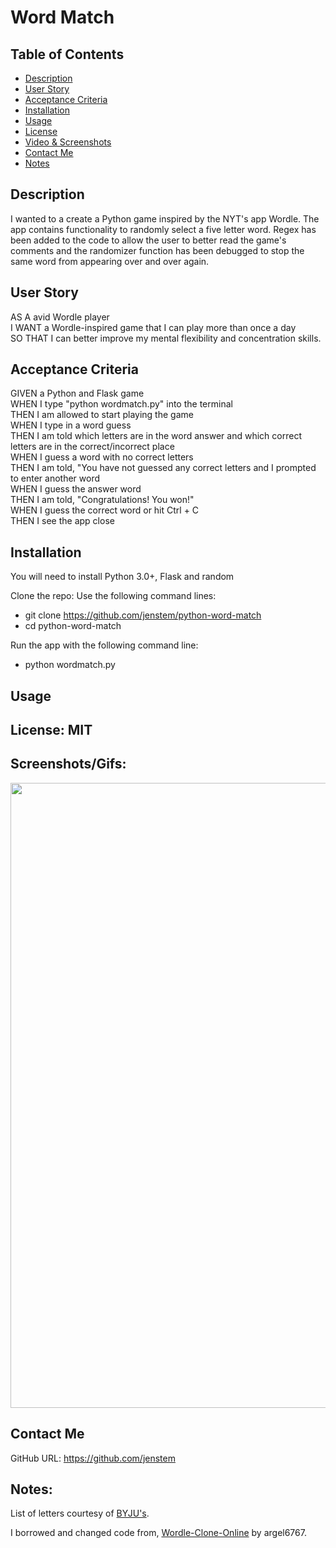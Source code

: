 # Word Match

## Table of Contents
+ [Description](#description)
+ [User Story](#userstory)
+ [Acceptance Criteria](#acceptance)
+ [Installation](#installation)
+ [Usage](#usage)
+ [License](#license)
+ [Video & Screenshots](#screenshots)
+ [Contact Me](#contact)
+ [Notes](#notes)
##

<a id='description'></a>
## Description

I wanted to a create a Python game inspired by the NYT's app Wordle.  The app contains functionality to randomly select a five letter word.  Regex has been added to the code to allow the user to better read the game's comments and the randomizer function has been debugged to stop the same word from appearing over and over again.
##

<a id='userstory'></a>
## User Story

AS A avid Wordle player\
I WANT a Wordle-inspired game that I can play more than once a day\
SO THAT I can better improve my mental flexibility and concentration skills.
##

<a id='acceptance'></a>
## Acceptance Criteria

GIVEN a Python and Flask game\
WHEN I type "python wordmatch.py" into the terminal\
THEN I am allowed to start playing the game\
WHEN I type in a word guess\
THEN I am told which letters are in the word answer and which correct letters are in the correct/incorrect place\
WHEN I guess a word with no correct letters\
THEN I am told, "You have not guessed any correct letters and I prompted to enter another word\
WHEN I guess the answer word\
THEN I am told, "Congratulations! You won!"\
WHEN I guess the correct word or hit Ctrl + C\
THEN I see the app close
##

<a id='installation'></a>
## Installation
You will need to install Python 3.0+, Flask and random

Clone the repo:
Use the following command lines:
- git clone https://github.com/jenstem/python-word-match
- cd python-word-match

Run the app with the following command line:
- python wordmatch.py
##

<a id='usage'></a>
## Usage

##

<a id='license'></a>
## License:  MIT
##

<a id='screenshots'></a>
## Screenshots/Gifs:

<img src="https://github.com/jenstem/python-word-match/blob/main/wordmatch.gif" width=1000>

<a id='contact'></a>
## Contact Me
GitHub URL:  https://github.com/jenstem

##
<a id='notes'></a>
## Notes:

List of letters courtesy of [BYJU's](https://byjus.com/english/5-letter-words/).

I borrowed and changed code from, [Wordle-Clone-Online](https://github.com/argel6767/Wordle-Clone-Online) by argel6767.